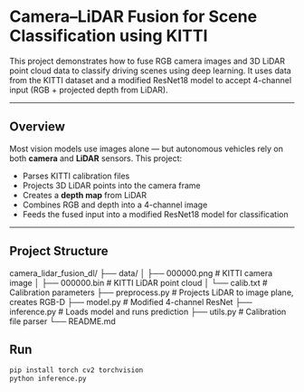 # Camera–LiDAR Fusion for Scene Classification using KITTI

This project demonstrates how to fuse RGB camera images and 3D LiDAR point cloud data to classify driving scenes using deep learning. It uses data from the KITTI dataset and a modified ResNet18 model to accept 4-channel input (RGB + projected depth from LiDAR).

---

## Overview

Most vision models use images alone — but autonomous vehicles rely on both **camera** and **LiDAR** sensors. This project:

- Parses KITTI calibration files
- Projects 3D LiDAR points into the camera frame
- Creates a **depth map** from LiDAR
- Combines RGB and depth into a 4-channel image
- Feeds the fused input into a modified ResNet18 model for classification

---

## Project Structure

camera_lidar_fusion_dl/
├── data/
│ ├── 000000.png # KITTI camera image
│ ├── 000000.bin # KITTI LiDAR point cloud
│ └── calib.txt # Calibration parameters
├── preprocess.py # Projects LiDAR to image plane, creates RGB-D
├── model.py # Modified 4-channel ResNet
├── inference.py # Loads model and runs prediction
├── utils.py # Calibration file parser
└── README.md

## Run

```bash
pip install torch cv2 torchvision 
python inference.py